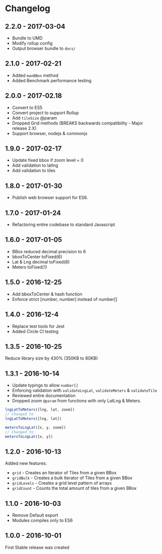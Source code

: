 
# Changelog

## 2.2.0 - 2017-03-04

- Bundle to UMD
- Modify rollup config
- Output browser bundle to `docs/`

## 2.1.0 - 2017-02-21

- Added `maxBBox` method
- Added Benchmark performance testing

## 2.0.0 - 2017-02.18

- Convert to ES5
- Convert project to support Rollup
- Add `tileSize` @param
- Dropped Grid methods (BREAKS backwards compatibility - Major release 2.X)
- Support browser, nodejs & commonjs

## 1.9.0 - 2017-02-17

- Update fixed bbox if zoom level = 0
- Add validation to latlng
- Add validation to tiles

## 1.8.0 - 2017-01-30

- Publish web browser support for ES6.

## 1.7.0 - 2017-01-24

- Refactoring entire codebase to standard Javascript

## 1.6.0 - 2017-01-05

- BBox reduced decimal precision to 6
- bboxToCenter toFixed(6)
- Lat & Lng decimal toFixed(6)
- Meters toFixed(1)

## 1.5.0 - 2016-12-25

- Add bboxToCenter & hash function
- Enforce strict [number, number] instead of number[]

## 1.4.0 - 2016-12-4

- Replace test tools for Jest
- Added Circle CI testing

## 1.3.5 - 2016-10-25

Reduce library size by 430% (350KB to 80KB)

## 1.3.1 - 2016-10-14

- Update typings to allow `number[]`
- Enforcing validation with `validateLngLat`, `validateMeters` & `validateTile`
- Reviewed entire documentation
- Dropped zoom `@param` from functions with only LatLng & Meters.

```javascript
lngLatToMeters([lng, lat, zoom])
// Changed to
lngLatToMeters([lng, lat])

metersToLngLat([x, y, zoom])
// Changed to
metersToLngLat([x, y])
```

## 1.2.0 - 2016-10-13

Added new features:

- `grid` - Creates an Iterator of Tiles from a given BBox
- `gridBulk` - Creates a bulk Iterator of Tiles from a given BBox
- `gridLevels` - Creates a grid level pattern of arrays
- `gridCount` - Counts the total amount of tiles from a given BBox

## 1.1.0 - 2016-10-03

- Remove Default export
- Modules compiles only to ES6

## 1.0.0 - 2016-10-01

First Stable release was created